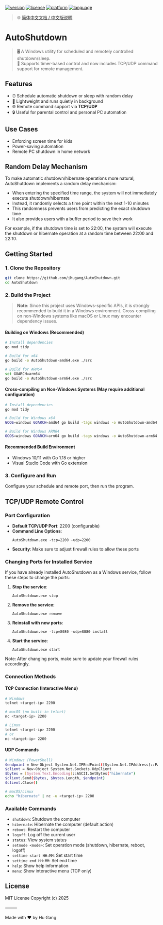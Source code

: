 [![version](https://img.shields.io/badge/version-1.0.0-blue.svg)]()
[![license](https://img.shields.io/github/license/ihugang/AutoShutdown)]()
[![platform](https://img.shields.io/badge/platform-Windows(x64/ARM64)-lightgrey)]()
[![language](https://img.shields.io/badge/language-golang-orange)]()
> 🌐 [简体中文文档 / 中文版说明](./README.zh-Hans.md)
# AutoShutdown

> 🖥️ A Windows utility for scheduled and remotely controlled shutdown/sleep.  
> 📅 Supports timer-based control and now includes TCP/UDP command support for remote management.

## Features

- ⏰ Schedule automatic shutdown or sleep with random delay
- 🧠 Lightweight and runs quietly in background
- 🌐 Remote command support via **TCP/UDP**
- 🔒 Useful for parental control and personal PC automation

## Use Cases

- Enforcing screen time for kids
- Power-saving automation
- Remote PC shutdown in home network

## Random Delay Mechanism

To make automatic shutdown/hibernate operations more natural, AutoShutdown implements a random delay mechanism:

- When entering the specified time range, the system will not immediately execute shutdown/hibernate
- Instead, it randomly selects a time point within the next 1-10 minutes
- This randomness prevents users from predicting the exact shutdown time
- It also provides users with a buffer period to save their work

For example, if the shutdown time is set to 22:00, the system will execute the shutdown or hibernate operation at a random time between 22:00 and 22:10.

## Getting Started

### 1. Clone the Repository
```bash
git clone https://github.com/ihugang/AutoShutdown.git
cd AutoShutdown
```

### 2. Build the Project

> **Note:** Since this project uses Windows-specific APIs, it is strongly recommended to build it in a Windows environment. Cross-compiling on non-Windows systems like macOS or Linux may encounter dependency issues.

#### Building on Windows (Recommended)

```bash
# Install dependencies
go mod tidy

# Build for x64
go build -o AutoShutdown-amd64.exe ./src

# Build for ARM64
set GOARCH=arm64
go build -o AutoShutdown-arm64.exe ./src
```

#### Cross-compiling on Non-Windows Systems (May require additional configuration)

```bash
# Install dependencies
go mod tidy

# Build for Windows x64
GOOS=windows GOARCH=amd64 go build -tags windows -o AutoShutdown-amd64.exe ./src

# Build for Windows ARM64
GOOS=windows GOARCH=arm64 go build -tags windows -o AutoShutdown-arm64.exe ./src
```

#### Recommended Build Environment

- Windows 10/11 with Go 1.18 or higher
- Visual Studio Code with Go extension

### 3. Configure and Run

Configure your schedule and remote port, then run the program.

## TCP/UDP Remote Control

### Port Configuration

- **Default TCP/UDP Port**: 2200 (configurable)
- **Command Line Options**:
  ```
  AutoShutdown.exe -tcp=2200 -udp=2200
  ```
- **Security**: Make sure to adjust firewall rules to allow these ports

### Changing Ports for Installed Service

If you have already installed AutoShutdown as a Windows service, follow these steps to change the ports:

1. **Stop the service**:
   ```
   AutoShutdown.exe stop
   ```

2. **Remove the service**:
   ```
   AutoShutdown.exe remove
   ```

3. **Reinstall with new ports**:
   ```
   AutoShutdown.exe -tcp=8080 -udp=8080 install
   ```

4. **Start the service**:
   ```
   AutoShutdown.exe start
   ```

Note: After changing ports, make sure to update your firewall rules accordingly.

### Connection Methods

#### TCP Connection (Interactive Menu)

```bash
# Windows
telnet <target-ip> 2200

# macOS (no built-in telnet)
nc <target-ip> 2200

# Linux
telnet <target-ip> 2200
# or
nc <target-ip> 2200
```

#### UDP Commands

```bash
# Windows (PowerShell)
$endpoint = New-Object System.Net.IPEndPoint([System.Net.IPAddress]::Parse("<target-ip>"), 2200)
$client = New-Object System.Net.Sockets.UdpClient
$bytes = [System.Text.Encoding]::ASCII.GetBytes("hibernate")
$client.Send($bytes, $bytes.Length, $endpoint)
$client.Close()

# macOS/Linux
echo "hibernate" | nc -u <target-ip> 2200
```

### Available Commands

- `shutdown`: Shutdown the computer
- `hibernate`: Hibernate the computer (default action)
- `reboot`: Restart the computer
- `logoff`: Log off the current user
- `status`: View system status
- `setmode <mode>`: Set operation mode (shutdown, hibernate, reboot, logoff)
- `settime start HH:MM`: Set start time
- `settime end HH:MM`: Set end time
- `help`: Show help information
- `menu`: Show interactive menu (TCP only)

## License

MIT License
Copyright (c) 2025

⸻

Made with ❤️ by Hu Gang